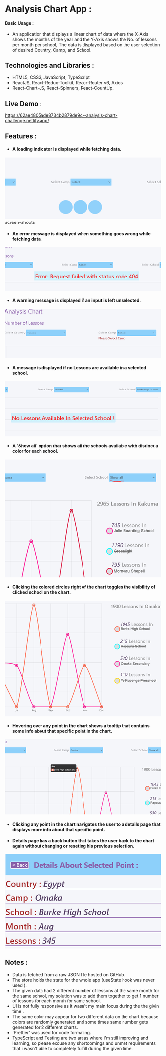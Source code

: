 # Analysis Chart App :
#### Basic Usage :
- An application that displays a linear chart of data where the X-Axis shows the months of the year and the Y-Axis shows the No. of lessons per month per school, The data is displayed based on the user selection of desired Country, Camp, and School. 

## Technologies and Libraries :
- HTML5,   CSS3,  JavaScript,  TypeScript
- ReactJS,  React-Redux-Toolkit,  Reacr-Router v6,  Axios
- React-Chart-JS,  React-Spinners,  React-CountUp.

## Live Demo :
https://62ae4805ade8734b2879de9c--analysis-chart-challenge.netlify.app/

## Features :
- #### A loading indicator is displayed while fetching data.
![screenShoot](screen-shoots/Loading.PNG)
screen-shoots
- ####  An error message is displayed when something goes wrong while fetching data.
![screenShoot](screen-shoots/Networkerror.PNG)
- ####  A warning message is displayed if an input is left unselected.
![screenShoot](screen-shoots/selectwarning.PNG)
- ####  A message is displayed if no Lessons are available in a selected school.
![screenShoot](screen-shoots/Nolesson.PNG)
- ####  A 'Show all' option that shows all the schools available with distinct a color for each school.
![screenShoot](screen-shoots/showall.PNG)
- ####  Clicking the colored circles right of the chart toggles the visibility of clicked school on the chart.
![screenShoot](screen-shoots/toggle.PNG)
- ####  Hovering over any point in the chart shows a tooltip that contains some info about that specific point in the chart.
![screenShoot](screen-shoots/point.PNG)
- ####  Clicking any point in the chart navigates the user to a details page that displays more info about that specific point.
- ####  Details page has a back button that takes the user back to the chart again without changing or reseting his previous selection.
![screenShoot](screen-shoots/Pointdetails.PNG)

## Notes :
- Data is fetched from a raw JSON file hosted on GitHub.
- The store holds the state for the whole app (useState hook was never used ).
- The given data had 2 different number of lessons at the same month for the same school, my solution was to add them together to get 1 number of lessons for each month for same school.
- UI is not fully responsive as it wasn't my main focus during the the givin time .
- The same color may appear for two different data on the chart because colors are randomly generated and some times same number gets generated for 2 different charts.
- 'Prettier' was used for code formating.
- TypeScript and Testing are two areas where i'm still improving and learning, so please excuse any shortcomings and unmet requirements that i wasn't able to completely fulfill during the given time.



